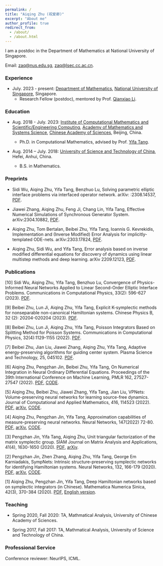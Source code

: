 ```yaml
---
permalink: /
title: "Aiqing Zhu (祝爱卿)"
excerpt: "About me"
author_profile: true
redirect_from: 
  - /about/
  - /about.html
---
```


I am a postdoc in the Department of Mathematics at National University of Singapore.

Email:  zaq@nus.edu.sg, zaq@lsec.cc.ac.cn.

### Experience
  - July. 2023 - present: [Department of Mathematics](https://www.math.nus.edu.sg/), [National University of Singapore](https://www.nus.edu.sg/), Singapore.
    - Research Fellow (postdoc), mentored by Prof. [Qianxiao Li](https://blog.nus.edu.sg/qianxiaoli/).

### Education
  - Aug. 2018 - July. 2023: [Institute of Computational Mathematics and Scientific/Engineering Computing](http://www.cc.ac.cn/), [Academy of Mathematics and Systems Science](http://www.amss.cas.cn/), [Chinese Academy of Sciences](http://www.cas.ac.cn/), Beijing, China.
    - Ph.D. in Computational Mathematics, advised by Prof. [Yifa Tang](http://icmsec.cc.ac.cn/article/5/26.html?zc=36).
  
  - Aug. 2014 – July. 2018: [University of Science and Technology of China](https://www.ustc.edu.cn/), Hefei, Anhui, China.
    - B.S. in Mathematics.
  

### Preprints
- Sidi Wu, Aiqing Zhu, Yifa Tang, Benzhuo Lu, Solving parametric elliptic interface problems via interfaced operator network. arXiv: :2308.14537, [PDF](https://arxiv.org/abs/2308.14537).
  
- Jiawei Zhang, Aiqing Zhu, Feng Ji, Chang Lin, Yifa Tang, Effective Numerical Simulations of Synchronous Generator System. arXiv:2304.10882, [PDF](https://arxiv.org/abs/2304.10882).

- Aiqing Zhu, Tom Bertalan, Beibei Zhu, Yifa Tang, Ioannis G. Kevrekidis, Implementation and (Inverse Modified) Error Analysis for implicitly-templated ODE-nets. 	arXiv:2303.17824, [PDF](https://arxiv.org/abs/2303.17824).

- Aiqing Zhu, Sidi Wu, and Yifa Tang, Error analysis based on inverse modified differential equations for discovery of dynamics using linear multistep methods and deep learning. arXiv 2209.12123, [PDF](https://arxiv.org/abs/2209.12123).





### Publications
[10] Sidi Wu, Aiqing Zhu, Yifa Tang, Benzhuo Lu, Convergence of Physics-Informed Neural Networks Applied to Linear Second-Order Elliptic Interface Problems. Communications in Computational Physics, 33(2): 596-627 (2023). [PDF](http://www.global-sci.com/intro/article_detail/cicp/21501.html).

[9] Beibei Zhu, Lun Ji, Aiqing Zhu, Yifa Tang, Explicit K-symplectic methods for nonseparable non-canonical Hamiltonian systems. Chinese Physics B, 32 (2): 20204-020204 (2023). [PDF](https://iopscience.iop.org/article/10.1088/1674-1056/aca9c8).

[8] Beibei Zhu, Lun Ji, Aiqing Zhu, Yifa Tang, Poisson Integrators Based on Splitting Method for Poisson Systems. Communications in Computational Physics, 32(4):1129-1155 (2022). [PDF](https://doi.org/10.4208/cicp.OA-2022-0144).

[7] Beibei Zhu, Jian Liu, Jiawei Zhang, Aiqing Zhu, Yifa Tang, Adaptive energy-preserving algorithms for guiding center system. Plasma Science and Technology, 25, 045102. [PDF](https://doi.org/10.1088/2058-6272/ac9c4a).

[6] Aiqing Zhu, Pengzhan Jin, Beibei Zhu, Yifa Tang, On Numerical Integration in Neural Ordinary Differential Equations. Proceedings of the 39th International Conference on Machine Learning, PMLR 162, 27527-27547 (2022). [PDF](https://proceedings.mlr.press/v162/zhu22f.html), [CODE](https://github.com/Aiqing-Zhu/IMDE).

[5] Aiqing Zhu, Beibei Zhu, Jiawei Zhang, Yifa Tang, Jian Liu, VPNets: Volume-preserving neural networks for learning source-free dynamics. Journal of Computational and Applied Mathematics, 416, 114523 (2022). [PDF](https://doi.org/10.1016/j.cam.2022.114523), [arXiv](https://arxiv.org/abs/2204.13843), [CODE](https://github.com/Aiqing-Zhu/VPNets).

[4] Aiqing Zhu, Pengzhan Jin, Yifa Tang, Approximation capabilities of measure-preserving neural networks. Neural Networks, 147(2022) 72-80. [PDF](https://doi.org/10.1016/j.neunet.2021.12.007), [arXiv](https://arxiv.org/abs/2106.10911), [CODE](https://github.com/Aiqing-Zhu/Measure-preserving-neural-networks).

[3] Pengzhan Jin, Yifa Tang, Aiqing Zhu, Unit triangular factorization of the matrix symplectic group. SIAM Journal on Matrix Analysis and Applications, 41(4), 1630-1650 (2020). [PDF](https://doi.org/10.1137/19M1308839), [arXiv](https://arxiv.org/abs/1912.10926).

[2] Pengzhan Jin, Zhen Zhang, Aiqing Zhu, Yifa Tang, George Em Karniadakis, SympNets: Intrinsic structure-preserving symplectic networks for identifying Hamiltonian systems. Neural Networks, 132, 166-179 (2020). [PDF](https://doi.org/10.1016/j.neunet.2020.08.017), [arXiv](https://arxiv.org/abs/2001.03750), [CODE](https://github.com/jpzxshi/sympnets).

[1] Aiqing Zhu, Pengzhan Jin, Yifa Tang, Deep Hamiltonian networks based on symplectic integrators (in Chinese). Mathematica Numerica Sinica, 42(3), 370-384 (2020). [PDF](https://doi.org/10.12286/jssx.2020.3.370), [English version](https://arxiv.org/abs/2004.13830).



### Teaching

- Spring 2020, Fall 2020: TA, Mathmatical Analysis, University of Chinese Academy of Sciences.

- Spring 2017, Fall 2017: TA, Mathmatical Analysis, University of Science and Technology of China.

### Professional Service
Conference reviewer: NeurIPS, ICML.
